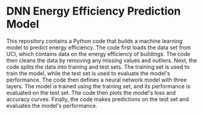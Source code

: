 # DNN Energy Efficiency Prediction Model

This repository contains a Python code that builds a machine learning model to predict energy efficiency. The code first loads the data set from UCI, which contains data on the energy efficiency of buildings. The code then cleans the data by removing any missing values and outliers. Next, the code splits the data into training and test sets. The training set is used to train the model, while the test set is used to evaluate the model's performance. The code then defines a neural network model with three layers. The model is trained using the training set, and its performance is evaluated on the test set. The code then plots the model's loss and accuracy curves. Finally, the code makes predictions on the test set and evaluates the model's performance.
